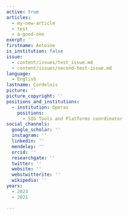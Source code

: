 ```yaml
---
active: true
articles:
  - my-new-article
  - test
  - a-good-one
exerpt: ''
firstname: Antoine
is_institution: false
issue:
  - content/issues/test_issue.md
  - content/issues/second-test-issue.md
language:
  - English
lastname: Cordelois
picture: ''
picture_copyright: ''
positions_and_institutions:
  - institution: Operas
    positions:
      - SIG Tools and Platforms coordinator
social_channels:
  google_scholar: ''
  instagram: ''
  linkedin: ''
  mendeley: ''
  orcid: ''
  researchgate: ''
  twitter: ''
  website: ''
  webstwitterite: ''
  wikipedia: ''
years:
  - 2023
  - 2021

---
```

